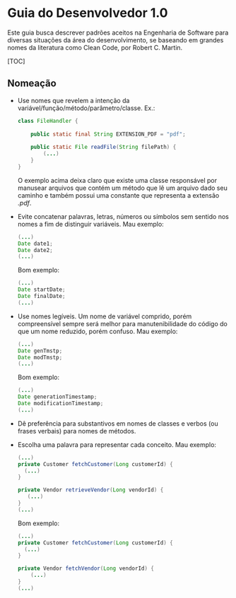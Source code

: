 # Guia do Desenvolvedor 1.0

Este guia busca descrever padrões aceitos na Engenharia de Software para diversas situações da área do desenvolvimento, se baseando em grandes nomes da literatura como Clean Code, por Robert C. Martin.

[TOC]



## Nomeação

+ Use nomes que revelem a intenção da variável/função/método/parâmetro/classe.
  Ex.: 

  ```java
  class FileHandler {
      
      public static final String EXTENSION_PDF = "pdf";
      
      public static File readFile(String filePath) {
          (...)
      }
  }
  ```

  O exemplo acima deixa claro que existe uma classe responsável por manusear arquivos que contém um método que lê um arquivo dado seu caminho e também possui uma constante que representa a extensão *.pdf*.

+ Evite concatenar palavras, letras, números ou símbolos sem sentido nos nomes a fim de distinguir variáveis.
  Mau exemplo:

  ```java
  (...)
  Date date1;
  Date date2;
  (...)
  ```

  Bom exemplo:

  ```java
  (...)
  Date startDate;
  Date finalDate;
  (...)
  ```

+ Use nomes legíveis. 
  Um nome de variável comprido, porém compreensível sempre será melhor para manutenibilidade do código do que um nome reduzido, porém confuso.
  Mau exemplo:

  ```java
  (...)
  Date genTmstp;
  Date modTmstp;
  (...)
  ```

  Bom exemplo:

  ```java
  (...)
  Date generationTimestamp;
  Date modificationTimestamp;
  (...)
  ```

+ Dê preferência para substantivos em nomes de classes e verbos (ou frases verbais) para nomes de métodos.

+ Escolha uma palavra para representar cada conceito.
  Mau exemplo:

  ```java
  (...)
  private Customer fetchCustomer(Long customerId) {
  	(...)    
  }
  
  private Vendor retrieveVendor(Long vendorId) {
     (...)  
  }
  (...)
  ```

  Bom exemplo:

  ```java
  (...)
  private Customer fetchCustomer(Long customerId) {
  	(...)    
  }
  
  private Vendor fetchVendor(Long vendorId) {
      (...) 
  }
  (...)
  ```

